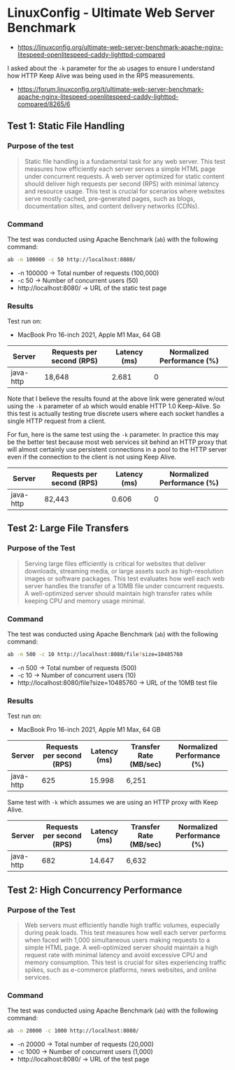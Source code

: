 # LinuxConfig - Ultimate Web Server Benchmark
- https://linuxconfig.org/ultimate-web-server-benchmark-apache-nginx-litespeed-openlitespeed-caddy-lighttpd-compared

I asked about the `-k` parameter for the `ab` usages to ensure I understand how HTTP Keep Alive was being used in the RPS measurements. 
- https://forum.linuxconfig.org/t/ultimate-web-server-benchmark-apache-nginx-litespeed-openlitespeed-caddy-lighttpd-compared/8265/6

## Test 1: Static File Handling

### Purpose of the test

> Static file handling is a fundamental task for any web server. This test measures how efficiently each server serves a simple HTML page under concurrent requests. A web server optimized for static content should deliver high requests per second (RPS) with minimal latency and resource usage. This test is crucial for scenarios where websites serve mostly cached, pre-generated pages, such as blogs, documentation sites, and content delivery networks (CDNs).


### Command
The test was conducted using Apache Benchmark (`ab`) with the following command:


```sh
ab -n 100000 -c 50 http://localhost:8080/
```

- -n 100000 → Total number of requests (100,000)
- -c 50 → Number of concurrent users (50)
- http://localhost:8080/ → URL of the static test page


### Results

Test run on:
- MacBook Pro 16-inch 2021, Apple M1 Max, 64 GB

| Server    | Requests per second (RPS) | Latency (ms) | Normalized Performance (%) |
| --------- |---------------------------|--------------| -------------------------- |
| java-http | 18,648                    | 2.681        | 0                          | 


Note that I believe the results found at the above link were generated w/out using the `-k` parameter of `ab` which would enable HTTP 1.0 Keep-Alive. So this test is actually testing true discrete users where each socket handles a single HTTP request from a client.

For fun, here is the same test using the `-k` parameter. In practice this may be the better test because most web services sit behind an HTTP proxy that will almost certainly use persistent connections in a pool to the HTTP server even if the connection to the client is not using Keep Alive. 


| Server    | Requests per second (RPS) | Latency (ms) | Normalized Performance (%) |
| --------- |---------------------------|--------------| -------------------------- |
| java-http | 82,443                    | 0.606        | 0                          | 

## Test 2: Large File Transfers

### Purpose of the Test

> Serving large files efficiently is critical for websites that deliver downloads, streaming media, or large assets such as high-resolution images or software packages. This test evaluates how well each web server handles the transfer of a 10MB file under concurrent requests. A well-optimized server should maintain high transfer rates while keeping CPU and memory usage minimal.

### Command
The test was conducted using Apache Benchmark (`ab`) with the following command:

```sh
ab -n 500 -c 10 http://localhost:8080/file?size=10485760
```

- -n 500 → Total number of requests (500)
- -c 10 → Number of concurrent users (10)
- http://localhost:8080/file?size=10485760 → URL of the 10MB test file

### Results

Test run on:
- MacBook Pro 16-inch 2021, Apple M1 Max, 64 GB

| Server    | Requests per second (RPS) | Latency (ms) | Transfer Rate (MB/sec) | Normalized Performance (%) |
| --------- |---------------------------|--------------|------------------------|----------------------------|
| java-http | 625                       | 15.998       | 6,251                  |                            | 

Same test with `-k` which assumes we are using an HTTP proxy with Keep Alive.


| Server    | Requests per second (RPS) | Latency (ms) | Transfer Rate (MB/sec) | Normalized Performance (%) |
| --------- |---------------------------|--------------|------------------------|----------------------------|
| java-http | 682                       | 14.647       | 6,632                  |                            | 


## Test 2: High Concurrency Performance

### Purpose of the Test

> Web servers must efficiently handle high traffic volumes, especially during peak loads. This test measures how well each server performs when faced with 1,000 simultaneous users making requests to a simple HTML page. A well-optimized server should maintain a high request rate with minimal latency and avoid excessive CPU and memory consumption. This test is crucial for sites experiencing traffic spikes, such as e-commerce platforms, news websites, and online services.

### Command
The test was conducted using Apache Benchmark (`ab`) with the following command:

```sh
ab -n 20000 -c 1000 http://localhost:8080/
```

- -n 20000 → Total number of requests (20,000)
- -c 1000 → Number of concurrent users (1,000)
- http://localhost:8080/ → URL of the test page

